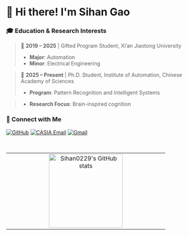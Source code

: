 # 👋 Hi there! I'm Sihan Gao  

### 🎓 Education & Research Interests  

> 📌 **2019 – 2025** | Gifted Program Student, Xi’an Jiaotong University  
>    -  **Major**: Automation  
>    -  **Minor**: Electrical Engineering  

> 📌 **2025 – Present** | Ph.D. Student, Institute of Automation, Chinese Academy of Sciences  
>    -  **Program**: Pattern Recognition and Intelligent Systems  


>    -  **Research Focus**: Brain-inspired cognition  


### 🌟 Connect with Me  
[![GitHub](https://img.shields.io/badge/GitHub-000000?style=flat-square&logo=github&logoColor=white)]([https://github.com/your-github](https://github.com/Sihan0229)) 
[![CASIA Email](https://img.shields.io/badge/CASIA%20Email-0057B7?style=flat-square&logo=gmail&logoColor=white)](mailto:gaosihan2025@ia.ac.cn)
[![Gmail](https://img.shields.io/badge/Gmail-006400?style=flat-square&logo=gmail&logoColor=white)](mailto:sihangao2004@gmail.com)    

<table style="width: 100%; border-collapse: collapse; border: none;">
  <tr>
    <td style="width: 50%; text-align: center; border: none;">
      <img src="https://github-readme-stats.vercel.app/api?username=Sihan0229&show_icons=true&include_all_commits=true&hide=contribs,prs&title_color=30A14E&text_color=30A14E&icon_color=30A14E" alt="Sihan0229's GitHub stats" style="height: 200px;">
    </td>
   
  </tr> 
</table>
